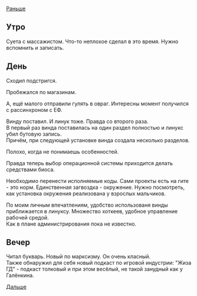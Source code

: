 [Раньше](2019.11.29.md)  
## Утро
Суета с массажистом.
Что-то неплохое сделал в это время.
Нужно вспомнить и записать.
## День
Сходил подстригся.

Пробежался по магазинам.

А, ещё малого отправили гулять в овраг. Интересны момент получился с рассинхроном с ЕФ.

Винду поставил. И линук тоже. Правда со второго раза.  
В первый раз винда поставилась на один раздел полностью и линукс убил бутовую запись.  
Причём, при следующей установке винда создала несколько разделов.

Полохо, когда не понимаешь особенностей.

Правда теперь выбор операционной системы приходится делать средствами биоса.

Необходимо перенести исполняемые коды. Сами проекты есть на гите - это норм. Единственная загвоздка - окружение. Нужно посмотреть, как установка окружения реализована у взрослых мальчиков.

По моим личным впечатлениям, удобство использованя винды приближается в линуксу. Множество хоткеев, удобное управление рабочей средой.  
Как в плане администрирования пока не известно.
## Вечер
Читал букварь. Новый по марксизму. Он очень класный.  
Также обнаружил для себя новый подкаст по игровой индустрии: "Жиза ГД" - подкаст толковый и при этом весёлый, не такой занудный как у Галёнкина.

[Дальше](2019.12.01.md)